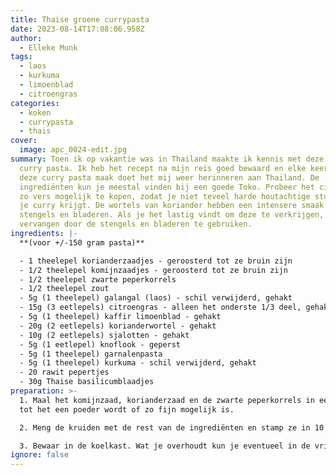 ```yaml
---
title: Thaise groene currypasta
date: 2023-08-14T17:08:06.958Z
author:
  - Elleke Munk
tags:
  - laos
  - kurkuma
  - limoenblad
  - citroengras
categories:
  - koken
  - currypasta
  - thais
cover:
  image: apc_0024-edit.jpg
summary: Toen ik op vakantie was in Thailand maakte ik kennis met deze groene
  curry pasta. Ik heb het recept na mijn reis goed bewaard en elke keer als ik
  deze curry pasta maak doet het mij weer herinneren aan Thailand. De
  ingrediënten kun je meestal vinden bij een goede Toko. Probeer het citroengras
  zo vers mogelijk te kopen, zodat je niet teveel harde houtachtige stukken in
  je curry krijgt. De wortels van koriander hebben een intensere smaak dan hun
  stengels en bladeren. Als je het lastig vindt om deze te verkrijgen, kun je ze
  vervangen door de stengels en bladeren te gebruiken.
ingredients: |-
  **(voor +/-150 gram pasta)**

  - 1 theelepel korianderzaadjes - geroosterd tot ze bruin zijn
  - 1/2 theelepel komijnzaadjes - geroosterd tot ze bruin zijn
  - 1/2 theelepel zwarte peperkorrels
  - 1/2 theelepel zout
  - 5g (1 theelepel) galangal (laos) - schil verwijderd, gehakt
  - 15g (3 eetlepels) citroengras - alleen het onderste 1/3 deel, gehakt
  - 5g (1 theelepel) kaffir limoenblad - gehakt
  - 20g (2 eetlepels) korianderwortel - gehakt
  - 10g (2 eetlepels) sjalotten - gehakt
  - 5g (1 eetlepel) knoflook - geperst
  - 5g (1 theelepel) garnalenpasta
  - 5g (1 theelepel) kurkuma - schil verwijderd, gehakt
  - 20 rawit pepertjes
  - 30g Thaise basilicumblaadjes
preparation: >-
  1. Maal het komijnzaad, korianderzaad en de zwarte peperkorrels in een vijzel
  tot het een poeder wordt of zo fijn mogelijk is.

  2. Meng de kruiden met de rest van de ingrediënten en stamp ze in 10 minuten tot een pasta in een vijzel tot je een gladde pasta hebt. Je kunt de ingrediënten ook pureren met behulp van een staafmixer of keukenmachine. 

  3. Bewaar in de koelkast. Wat je overhoudt kun je eventueel in de vriezer bewaren.  Tip is om het in te vriezen in een ijsblokjesvorm, zodat je een vaste hoeveelheid per keer eruit kunt halen!
ignore: false
---
```


